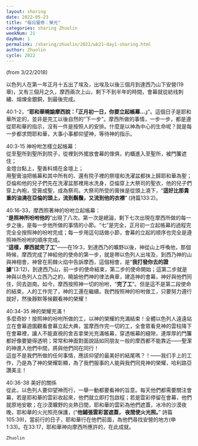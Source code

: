 ```yaml
---
layout: sharing
date: 2022-05-23
title: "每日靈修：榮光"
categories: sharing Zhuolin
weekNum: 21
dayNum: 1
permalink: /sharing/zhuolin/2022/wk21-day1-sharing.html
author: Zhuolin
cycle: 2022
---
```

(from 3/22/2018)

以色列人在第一年正月十五出了埃及，出埃及以後三個月到達西乃山下安營(19章)，又有三個月之久，摩西兩次上山，剩下不到半年的時間，會幕就從紡线刺繡、熔煉金銀銅，到最後完成。  

40:1-2，“**耶和華曉諭摩西說：「正月初一日，你要立起帳幕...」**”。這個日子是耶和華所定的，並非是完工以後自然的“下一步”。摩西所做的事情，一步一步，都是遵從耶和華的指示，沒有一件是按照人的安排。什麼是以神為中心的生命呢？就是每一步都求問耶和華，大事小事都仰望神，等待神的指示。  

40:3-15 神吩咐怎樣立起帳幕：  
從至聖所到聖所到院子，從裡到外擺放會幕的傢俱，約櫃進入至聖所，被門簾遮住；  
金燈台點上，聖香料燒在金壇上；  
用聖膏油把帳幕和其中所有的、還有院子裡的祭壇和洗濯盆都抹上歸耶和華為聖；  
亞倫和他的兒子們先在洗濯盆那裡用水洗身，亞倫穿上大祭司的聖衣，他的兒子們穿上內袍，受膏成聖，成為祭司。大祭司所受的膏抹是從頭上澆下，“**這好比那貴重的油澆在亞倫的頭上，流到鬍鬚，又流到他的衣襟**” (詩篇133:2)。  

40:16-33，摩西照著神的吩咐立起帳幕：  
“**是照神所吩咐他的**”出現了八次。第一次是總論，剩下七次出現在摩西所做的每一步之後，是每一步他所做的事情的小節。“七”是完全，正月初一立起帳幕的過程完完全全按照神的吩咐完成；每一步用這句話做小節，會幕的立起的顺序也完全是遵照神所吩咐的順序完成。  
“**這樣，摩西就完了工**”——在19:3，到達西乃的曠野以後，神從山上呼喚他，那個時候，摩西完成了神給他的使命的第一步，就是帶以色列人出埃及，到西乃神的山與神相會，神曾在荊棘火焰中告訴摩西，這個相會，是“**我打發你去的證據**”(3:12)，到達西乃山，前一步的使命結束，第二步的使命開始；這第二步就是神與以色列人立西乃之約，曉諭他們神的律法典章，建造神的會幕，神好與他們同住，同去迦南。如今，摩西按照神一切的吩咐，“**完了工**”。但是這不是第二段使命的結束，人的工作完了，神的工還在繼續。我們按照神的吩咐做工，只要努力遵行就好，然後靜默等候觀看神的榮耀！  

40:34-35 神的榮耀充滿！  
多麼奇妙！按照神的吩咐所做的工，以神的榮耀的充滿結束！全體以色列人遠遠站立在會幕週圍觀看會幕立起大典，當摩西作完一切的工，全會眾看見神的雲柱降下在會幕裡，讓人不能直視的舍吉拿榮光充滿帳幕，穿透帳幕的縫隙，連厚厚的門簾都好像要變得透明；常常和神面對面說話如同朋友一般的摩西都不能靠近——聖潔的神進入他們中間，將與他們同在同行！  
這豈不是我們所做的任何事情，應該仰望的最美好的結尾嗎？！——我们手上的工作，乃是為了神的榮耀彰顯，為了我們服事的人能與我們同見神的榮耀，哈利路亞讚美主！  

40:36-38 美好的關係  
從此，以色列人要仰望神而行，一舉一動都要看神的旨意。每天他們都需要關注會幕，若是耶和華的雲彩收起來，他們就立即打包啟程；若是雲彩停留在會幕，他們就原地安歇；在沙漠曠野的炎熱日間，耶和華的雲彩為他們遮蓋，冰冷的沙漠夜晚，耶和華的火光照亮保護，(“**他鋪張雲彩當遮蓋， 夜間使火光照。**” 詩篇105:39)，當前行的日子，耶和華行在他們前面，為他們尋找安營的地方(申1:33)。在33:17，耶和華神向摩西所應許的，在此成就。  

`Zhuolin`  
